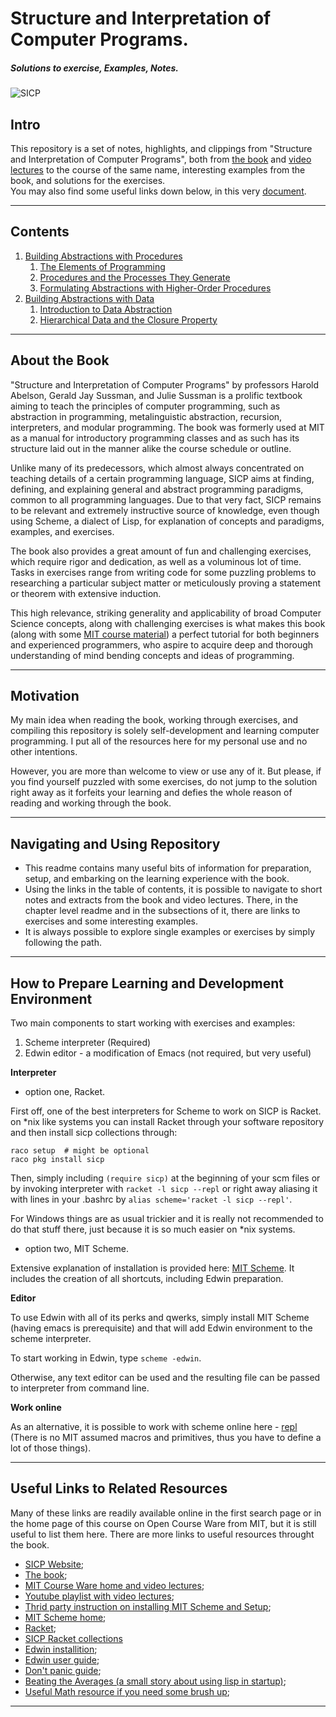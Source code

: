 # Structure and Interpretation of Computer Programs.
##### Solutions to exercise, Examples, Notes.
![SICP](https://ocw.mit.edu/courses/electrical-engineering-and-computer-science/6-001-structure-and-interpretation-of-computer-programs-spring-2005/6-001s05.jpg)
## Intro  
This repository is a set of notes, highlights, and clippings from "Structure and Interpretation of Computer Programs", both from [the book](https://mitpress.mit.edu/sites/default/files/sicp/full-text/book/book.html) and [video lectures](https://ocw.mit.edu/courses/electrical-engineering-and-computer-science/6-001-structure-and-interpretation-of-computer-programs-spring-2005/video-lectures/) to the course of the same name, interesting examples from the book, and solutions for the exercises.  
You may also find some useful links down below, in this very [document](#Useful-Links-to-Related-Resources).  

---
## Contents
1. [Building Abstractions with Procedures](./chapter_1/README.md)
   1. [The Elements of Programming](./chapter_1/README.md#The-Elements-of-Programming)
   2. [Procedures and the Processes They Generate](./chapter_1/README.md#Procedures-and-the-Processes-They-Generate)
   3. [Formulating Abstractions with Higher-Order Procedures](./chapter_1/README.md#Formulating-Abstractions-with-Higher-Order-Procedures)
2. [Building Abstractions with Data]()
   1. [Introduction to Data Abstraction]()
   2. [Hierarchical Data and the Closure Property]()

---
## About the Book
"Structure and Interpretation of Computer Programs" by professors Harold Abelson, Gerald Jay Sussman, and Julie Sussman is a prolific textbook aiming to teach the principles of computer programming, such as abstraction in programming, metalinguistic abstraction, recursion, interpreters, and modular programming. The book was formerly used at MIT as a manual for introductory programming classes and as such has its structure laid out in the manner alike the course schedule or outline.
  
Unlike many of its predecessors, which almost always concentrated on teaching details of a certain programming language, SICP aims at finding, defining, and explaining general and abstract programming paradigms, common to all programming languages. Due to that very fact, SICP remains to be relevant and extremely instructive source of knowledge, even though using Scheme, a dialect of Lisp, for explanation of concepts and paradigms, examples, and exercises.

The book also provides a great amount of fun and challenging exercises, which require rigor and dedication, as well as a voluminous lot of time. Tasks in exercises range from writing code for some puzzling problems to researching a particular subject matter or meticulously proving a statement or theorem with extensive induction. 


This high relevance, striking generality and applicability of broad Computer Science concepts, along with challenging exercises is what makes this book (along with some [MIT course material](https://ocw.mit.edu/courses/electrical-engineering-and-computer-science/6-001-structure-and-interpretation-of-computer-programs-spring-2005/index.htm)) a perfect tutorial for both beginners and experienced programmers, who aspire to acquire deep and thorough understanding of mind bending concepts and ideas of programming.

---
## Motivation
My main idea when reading the book, working through exercises, and compiling this repository is solely self-development and learning computer programming. I put all of the resources here for my personal use and no other intentions.  

However, you are more than welcome to view or use any of it. But please, if you find yourself puzzled with some exercises, do not jump to the solution right away as it forfeits your learning and defies the whole reason of reading and working through the book.

---
## Navigating and Using Repository

- This readme contains many useful bits of information for preparation, setup, and embarking on the learning experience with the book.
- Using the links in the table of contents, it is possible to navigate to short notes and extracts from the book and video lectures. There, in the chapter level readme and in the subsections of it, there are links to exercises and some interesting examples.
- It is always possible to explore single examples or exercises by simply following the path.

---
## How to Prepare Learning and Development Environment

Two main components to start working with exercises and examples:

1. Scheme interpreter (Required)
2. Edwin editor - a modification of Emacs (not required, but very useful)

**Interpreter**

- option one, Racket.

First off, one of the best interpreters for Scheme to work on SICP is Racket. on *nix like systems you can install Racket through your software repository and then install sicp collections through:

```
raco setup  # might be optional
raco pkg install sicp
```

Then, simply including `(require sicp)` at the beginning of your scm files or by invoking interpreter with `racket -l sicp --repl` or right away aliasing it with lines in your .bashrc by `alias scheme='racket -l sicp --repl'`.

For Windows things are as usual trickier and it is really not recommended to do that stuff there, just because it is so much easier on *nix systems.

- option two, MIT Scheme.

Extensive explanation of installation is provided here: [MIT Scheme](http://groups.csail.mit.edu/mac/ftpdir/scheme-7.4/doc-html/user_2.html#SEC2). It includes the creation of all shortcuts, including Edwin preparation.

**Editor**

To use Edwin with all of its perks and qwerks, simply install MIT Scheme (having emacs is prerequisite) and that will add Edwin environment to the scheme interpreter.

To start working in Edwin, type `scheme -edwin`.

Otherwise, any text editor can be used and the resulting file can be passed to interpreter from command line.

**Work online**

As an alternative, it is possible to work with scheme online here - [repl](http://repl.it/languages/scheme) (There is no MIT assumed macros and primitives, thus you have to define a lot of those things).

---
## Useful Links to Related Resources

Many of these links are readily available online in the first search page or in the home page of this course on Open Course Ware from MIT, but it is still useful to list them here. There are more links to useful resources throught the book.

- [SICP Website](https://mitpress.mit.edu/sites/default/files/sicp/index.html);
- [The book](https://mitpress.mit.edu/sites/default/files/sicp/full-text/book/book.html);
- [MIT Course Ware home and video lectures](https://ocw.mit.edu/courses/electrical-engineering-and-computer-science/6-001-structure-and-interpretation-of-computer-programs-spring-2005/index.htm);
- [Youtube playlist with video lectures](https://www.youtube.com/watch?v=2Op3QLzMgSY&list=PLE18841CABEA24090);
- [Thrid party instruction on installing MIT Scheme and Setup](http://www.shido.info/lisp/scheme1_e.html);
- [MIT Scheme home](https://www.gnu.org/software/mit-scheme/);
- [Racket](https://download.racket-lang.org/);
- [SICP Racket collections](https://docs.racket-lang.org/sicp-manual/index.html)
- [Edwin installition](https://docs.racket-lang.org/sicp-manual/index.html);
- [Edwin user guide](http://groups.csail.mit.edu/mac/ftpdir/scheme-7.4/doc-html/user_8.html);
- [Don't panic guide](https://ocw.mit.edu/courses/electrical-engineering-and-computer-science/6-001-structure-and-interpretation-of-computer-programs-spring-2005/tools/dontpanicnew.pdf);
- [Beating the Averages (a small story about using lisp in startup)](https://ocw.mit.edu/courses/electrical-engineering-and-computer-science/6-001-structure-and-interpretation-of-computer-programs-spring-2005/tools/dontpanicnew.pdf);
- [Useful Math resource if you need some brush up](http://www.mathtutor.ac.uk);

---
